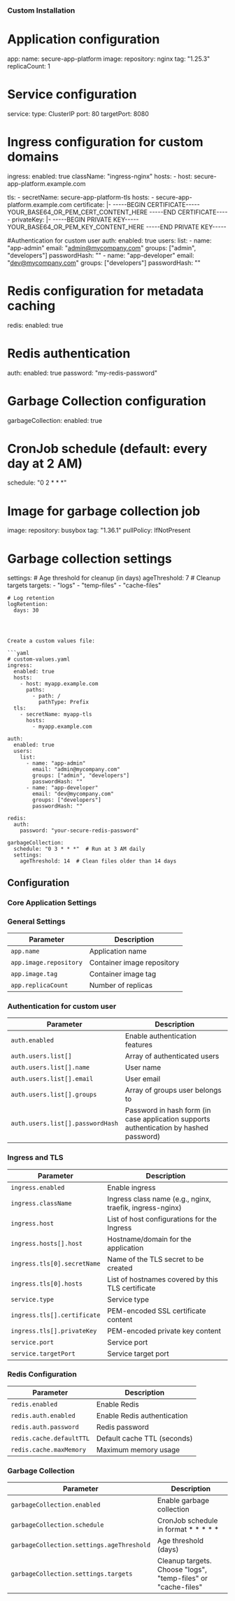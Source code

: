 

### Custom Installation



# Application configuration
app:
  name: secure-app-platform
  image:
    repository: nginx
    tag: "1.25.3"
  replicaCount: 1
  
  
# Service configuration
service:
  type: ClusterIP
  port: 80
  targetPort: 8080


# Ingress configuration for custom domains
ingress:
  enabled: true
  className: "ingress-nginx"
  hosts:
    - host: secure-app-platform.example.com
  
  tls:
    - secretName: secure-app-platform-tls
      hosts:
        - secure-app-platform.example.com
      certificate: |-
        -----BEGIN CERTIFICATE-----
        YOUR_BASE64_OR_PEM_CERT_CONTENT_HERE
        -----END CERTIFICATE-----
      privateKey: |-
        -----BEGIN PRIVATE KEY-----
        YOUR_BASE64_OR_PEM_KEY_CONTENT_HERE
        -----END PRIVATE KEY-----        

#Authentication for custom user
auth:
  enabled: true
  users:
    list:
      - name: "app-admin"
        email: "admin@mycompany.com"
        groups: ["admin", "developers"]
        passwordHash: ""
      - name: "app-developer"
        email: "dev@mycompany.com"
        groups: ["developers"]
        passwordHash: ""

# Redis configuration for metadata caching
redis:
  enabled: true
  
  # Redis authentication
  auth:
    enabled: true
    password: "my-redis-password"
  
  

# Garbage Collection configuration
garbageCollection:
  enabled: true
  
  # CronJob schedule (default: every day at 2 AM)
  schedule: "0 2 * * *"
  
  # Image for garbage collection job
  image:
    repository: busybox
    tag: "1.36.1"
    pullPolicy: IfNotPresent
  
  # Garbage collection settings
  settings:
    # Age threshold for cleanup (in days)
    ageThreshold: 7
    # Cleanup targets
    targets:
      - "logs"
      - "temp-files"
      - "cache-files"
    
    # Log retention
    logRetention:
      days: 30
```
  


Create a custom values file:

```yaml
# custom-values.yaml
ingress:
  enabled: true
  hosts:
    - host: myapp.example.com
      paths:
        - path: /
          pathType: Prefix
  tls:
    - secretName: myapp-tls
      hosts:
        - myapp.example.com

auth:
  enabled: true
  users:
    list:
      - name: "app-admin"
        email: "admin@mycompany.com"
        groups: ["admin", "developers"]
        passwordHash: ""
      - name: "app-developer"
        email: "dev@mycompany.com"
        groups: ["developers"]
        passwordHash: ""

redis:
  auth:
    password: "your-secure-redis-password"

garbageCollection:
  schedule: "0 3 * * *"  # Run at 3 AM daily
  settings:
    ageThreshold: 14  # Clean files older than 14 days
```



## Configuration

### Core Application Settings

### General Settings

| Parameter                   | Description                   |
|-----------------------------|-------------------------------|
| `app.name`                  | Application name              |
| `app.image.repository`      | Container image repository    |
| `app.image.tag`             | Container image tag           |
| `app.replicaCount`          | Number of replicas            |

### Authentication for custom user

| Parameter                       | Description                 |
|---------------------------------|-----------------------------|
| `auth.enabled`                  | Enable authentication features |
| `auth.users.list[]`    | Array of authenticated users      |
| `auth.users.list[].name`    | User name      |
| `auth.users.list[].email`    | User email      |
| `auth.users.list[].groups`    | Array of groups user belongs to      |
| `auth.users.list[].passwordHash`    | Password in hash form (in case application supports authentication by hashed password)      |


### Ingress and TLS

| Parameter                 | Description       |
|---------------------------|-------------------|
| `ingress.enabled`         | Enable ingress    |
| `ingress.className`       | Ingress class name (e.g., nginx, traefik, ingress-nginx)|
| `ingress.host`   | List of host configurations for the Ingress          |
| `ingress.hosts[].host`   | Hostname/domain for the application          |
| `ingress.tls[0].secretName`   | Name of the TLS secret to be created	          |
| `ingress.tls[0].hosts`   | List of hostnames covered by this TLS certificate |   
| `service.type`            | Service type      |
| `ingress.tls[].certificate` | PEM-encoded SSL certificate content	|
| `ingress.tls[].privateKey`	| PEM-encoded private key content |
| `service.port`            | Service port      |
| `service.targetPort`      | Service target port |

### Redis Configuration

| Parameter                    | Description                  |
|------------------------------|------------------------------|
| `redis.enabled`              | Enable Redis                 |
| `redis.auth.enabled`         | Enable Redis authentication  |
| `redis.auth.password`        | Redis password               |
| `redis.cache.defaultTTL`     | Default cache TTL (seconds)  |
| `redis.cache.maxMemory`      | Maximum memory usage         |

### Garbage Collection

| Parameter                              | Description                 |  
|----------------------------------------|-----------------------------|
| `garbageCollection.enabled`            | Enable garbage collection   |
| `garbageCollection.schedule`           | CronJob schedule in format * * * * *  |
| `garbageCollection.settings.ageThreshold` | Age threshold (days)     | 
| `garbageCollection.settings.targets`     | Cleanup targets. Choose "logs", "temp-files" or "cache-files"          | 


